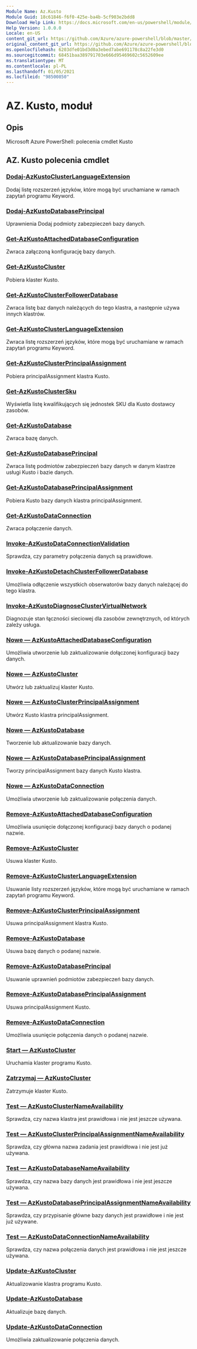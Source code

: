 ```yaml
---
Module Name: Az.Kusto
Module Guid: 18c61846-f6f0-425e-ba4b-5cf903e2bdd8
Download Help Link: https://docs.microsoft.com/en-us/powershell/module/az.kusto
Help Version: 1.0.0.0
Locale: en-US
content_git_url: https://github.com/Azure/azure-powershell/blob/master/src/Kusto/help/Az.Kusto.md
original_content_git_url: https://github.com/Azure/azure-powershell/blob/master/src/Kusto/help/Az.Kusto.md
ms.openlocfilehash: 6203dfe01bd3d0a3ebed7abe691178c8a22fe3d0
ms.sourcegitcommit: 68451baa389791703e666d95469602c5652609ee
ms.translationtype: MT
ms.contentlocale: pl-PL
ms.lasthandoff: 01/05/2021
ms.locfileid: "98500850"
---
```

# AZ. Kusto, moduł
## Opis
Microsoft Azure PowerShell: polecenia cmdlet Kusto

## AZ. Kusto polecenia cmdlet
### [Dodaj-AzKustoClusterLanguageExtension](Add-AzKustoClusterLanguageExtension.md)
Dodaj listę rozszerzeń języków, które mogą być uruchamiane w ramach zapytań programu Keyword.

### [Dodaj-AzKustoDatabasePrincipal](Add-AzKustoDatabasePrincipal.md)
Uprawnienia Dodaj podmioty zabezpieczeń bazy danych.

### [Get-AzKustoAttachedDatabaseConfiguration](Get-AzKustoAttachedDatabaseConfiguration.md)
Zwraca załączoną konfigurację bazy danych.

### [Get-AzKustoCluster](Get-AzKustoCluster.md)
Pobiera klaster Kusto.

### [Get-AzKustoClusterFollowerDatabase](Get-AzKustoClusterFollowerDatabase.md)
Zwraca listę baz danych należących do tego klastra, a następnie używa innych klastrów.

### [Get-AzKustoClusterLanguageExtension](Get-AzKustoClusterLanguageExtension.md)
Zwraca listę rozszerzeń języków, które mogą być uruchamiane w ramach zapytań programu Keyword.

### [Get-AzKustoClusterPrincipalAssignment](Get-AzKustoClusterPrincipalAssignment.md)
Pobiera principalAssignment klastra Kusto.

### [Get-AzKustoClusterSku](Get-AzKustoClusterSku.md)
Wyświetla listę kwalifikujących się jednostek SKU dla Kusto dostawcy zasobów.

### [Get-AzKustoDatabase](Get-AzKustoDatabase.md)
Zwraca bazę danych.

### [Get-AzKustoDatabasePrincipal](Get-AzKustoDatabasePrincipal.md)
Zwraca listę podmiotów zabezpieczeń bazy danych w danym klastrze usługi Kusto i bazie danych.

### [Get-AzKustoDatabasePrincipalAssignment](Get-AzKustoDatabasePrincipalAssignment.md)
Pobiera Kusto bazy danych klastra principalAssignment.

### [Get-AzKustoDataConnection](Get-AzKustoDataConnection.md)
Zwraca połączenie danych.

### [Invoke-AzKustoDataConnectionValidation](Invoke-AzKustoDataConnectionValidation.md)
Sprawdza, czy parametry połączenia danych są prawidłowe.

### [Invoke-AzKustoDetachClusterFollowerDatabase](Invoke-AzKustoDetachClusterFollowerDatabase.md)
Umożliwia odłączenie wszystkich obserwatorów bazy danych należącej do tego klastra.

### [Invoke-AzKustoDiagnoseClusterVirtualNetwork](Invoke-AzKustoDiagnoseClusterVirtualNetwork.md)
Diagnozuje stan łączności sieciowej dla zasobów zewnętrznych, od których zależy usługa.

### [Nowe — AzKustoAttachedDatabaseConfiguration](New-AzKustoAttachedDatabaseConfiguration.md)
Umożliwia utworzenie lub zaktualizowanie dołączonej konfiguracji bazy danych.

### [Nowe — AzKustoCluster](New-AzKustoCluster.md)
Utwórz lub zaktualizuj klaster Kusto.

### [Nowe — AzKustoClusterPrincipalAssignment](New-AzKustoClusterPrincipalAssignment.md)
Utwórz Kusto klastra principalAssignment.

### [Nowe — AzKustoDatabase](New-AzKustoDatabase.md)
Tworzenie lub aktualizowanie bazy danych.

### [Nowe — AzKustoDatabasePrincipalAssignment](New-AzKustoDatabasePrincipalAssignment.md)
Tworzy principalAssignment bazy danych Kusto klastra.

### [Nowe — AzKustoDataConnection](New-AzKustoDataConnection.md)
Umożliwia utworzenie lub zaktualizowanie połączenia danych.

### [Remove-AzKustoAttachedDatabaseConfiguration](Remove-AzKustoAttachedDatabaseConfiguration.md)
Umożliwia usunięcie dołączonej konfiguracji bazy danych o podanej nazwie.

### [Remove-AzKustoCluster](Remove-AzKustoCluster.md)
Usuwa klaster Kusto.

### [Remove-AzKustoClusterLanguageExtension](Remove-AzKustoClusterLanguageExtension.md)
Usuwanie listy rozszerzeń języków, które mogą być uruchamiane w ramach zapytań programu Keyword.

### [Remove-AzKustoClusterPrincipalAssignment](Remove-AzKustoClusterPrincipalAssignment.md)
Usuwa principalAssignment klastra Kusto.

### [Remove-AzKustoDatabase](Remove-AzKustoDatabase.md)
Usuwa bazę danych o podanej nazwie.

### [Remove-AzKustoDatabasePrincipal](Remove-AzKustoDatabasePrincipal.md)
Usuwanie uprawnień podmiotów zabezpieczeń bazy danych.

### [Remove-AzKustoDatabasePrincipalAssignment](Remove-AzKustoDatabasePrincipalAssignment.md)
Usuwa principalAssignment Kusto.

### [Remove-AzKustoDataConnection](Remove-AzKustoDataConnection.md)
Umożliwia usunięcie połączenia danych o podanej nazwie.

### [Start — AzKustoCluster](Start-AzKustoCluster.md)
Uruchamia klaster programu Kusto.

### [Zatrzymaj — AzKustoCluster](Stop-AzKustoCluster.md)
Zatrzymuje klaster Kusto.

### [Test — AzKustoClusterNameAvailability](Test-AzKustoClusterNameAvailability.md)
Sprawdza, czy nazwa klastra jest prawidłowa i nie jest jeszcze używana.

### [Test — AzKustoClusterPrincipalAssignmentNameAvailability](Test-AzKustoClusterPrincipalAssignmentNameAvailability.md)
Sprawdza, czy główna nazwa zadania jest prawidłowa i nie jest już używana.

### [Test — AzKustoDatabaseNameAvailability](Test-AzKustoDatabaseNameAvailability.md)
Sprawdza, czy nazwa bazy danych jest prawidłowa i nie jest jeszcze używana.

### [Test — AzKustoDatabasePrincipalAssignmentNameAvailability](Test-AzKustoDatabasePrincipalAssignmentNameAvailability.md)
Sprawdza, czy przypisanie główne bazy danych jest prawidłowe i nie jest już używane.

### [Test — AzKustoDataConnectionNameAvailability](Test-AzKustoDataConnectionNameAvailability.md)
Sprawdza, czy nazwa połączenia danych jest prawidłowa i nie jest jeszcze używana.

### [Update-AzKustoCluster](Update-AzKustoCluster.md)
Aktualizowanie klastra programu Kusto.

### [Update-AzKustoDatabase](Update-AzKustoDatabase.md)
Aktualizuje bazę danych.

### [Update-AzKustoDataConnection](Update-AzKustoDataConnection.md)
Umożliwia zaktualizowanie połączenia danych.

